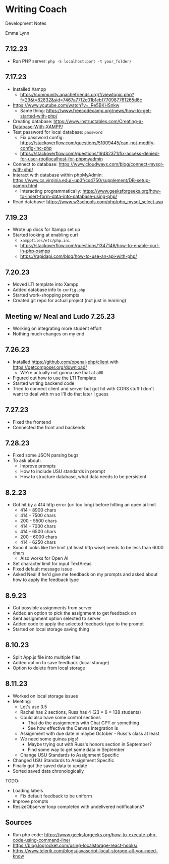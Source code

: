 # Writing Coach
Development Notes

Emma Lynn

## 7.12.23
* Run PHP server:  `php -S localhost:port -t your_folder/`

## 7.17.23
* Installed Xampp
    * https://community.apachefriends.org/f/viewtopic.php?f=29&t=82832&sid=7467a77f2c01b1ebf770987761265d6c
* https://www.youtube.com/watch?v=_Re5BKHSnkw
    * Same thing: https://www.freecodecamp.org/news/how-to-get-started-with-php/
* Creating database: https://www.instructables.com/Creating-a-Database-With-XAMPP/
* Test password for local database: `password`
  * Fix password config: https://stackoverflow.com/questions/51009445/can-not-modify-config-inc-php
  * https://stackoverflow.com/questions/19482371/fix-access-denied-for-user-rootlocalhost-for-phpmyadmin
* Connect to database: https://www.cloudways.com/blog/connect-mysql-with-php/
* Interact with database within phpMyAdmin: https://www.cs.virginia.edu/~up3f/cs4750/supplement/DB-setup-xampp.html
  * Interacting programmatically: https://www.geeksforgeeks.org/how-to-insert-form-data-into-database-using-php/
* Read database: https://www.w3schools.com/php/php_mysql_select.asp

## 7.19.23
* Wrote up docs for Xampp set up
* Started looking at enabling curl
  * `xamppfiles/etc/php.ini`
  * https://stackoverflow.com/questions/1347146/how-to-enable-curl-in-php-xampp
  * https://rapidapi.com/blog/how-to-use-an-api-with-php/

## 7.20.23
* Moved LTI template into Xampp
* Added database info to `config.php`
* Started work-shopping prompts
* Created git repo for actual project (not just in learning)

## Meeting w/ Neal and Ludo 7.25.23
* Working on integrating more student effort
* Nothing much changes on my end

## 7.26.23
* Installed https://github.com/openai-php/client with https://getcomposer.org/download/
  * We're actually not gonna use that at allll
* Figured out how to use the LTI Template
* Started writing backend code
* Tried to connect client and server but got hit with CORS stuff I don't want to deal with rn so I'll do that later I guess

## 7.27.23
* Fixed the frontend
* Connected the front and backends

## 7.28.23
* Fixed some JSON parsing bugs
* To ask about:
  * Improve prompts
  * How to include USU standards in prompt
  * How to structure database, what data needs to be persistent

## 8.2.23
* Got hit by a 414 http error (uri too long) before hitting an open ai limit
  * 414 - 8900 chars
  * 414 - 7500 chars
  * 200 - 5500 chars
  * 414 - 7000 chars
  * 414 - 6500 chars
  * 200 - 6000 chars
  * 414 - 6250 chars
* Sooo it looks like the limit (at least http wise) needs to be less than 6000 chars
  * Also works for Open AI
* Set character limit for input TextAreas
* Fixed default message issue
* Asked Neal if he'd give me feedback on my prompts and asked about how to apply the feedback type

## 8.9.23
* Got possible assignments from server
* Added an option to pick the assignment to get feedback on
* Sent assignment option selected to server
* Added code to apply the selected feedback type to the prompt
* Started on local storage saving thing

## 8.10.23
* Split App.js file into multiple files
* Added option to save feedback (local storage)
* Option to delete from local storage

## 8.11.23
* Worked on local storage issues
* Meeting: 
  * Let's use 3.5
  * Rachel has 2 sections, Russ has 4 (23 * 6 = 138 students)
  * Could also have some control sections
    * That do the assignments with Chat GPT or something
    * See how effective the Canvas integration is
  * Assignment with due date in maybe October - Russ's class at least
  * We need some guinea pigs!
    * Maybe trying out with Russ's honors section in September?
    * Find some way to get some data in September
  * Change USU Standards to Assignment Specific
* Changed USU Standards to Assignment Specific
* Finally got the saved data to update
* Sorted saved data chronologically

TODO:
* Loading labels
  * Fix default feedback to be uniform
* Improve prompts
* ResizeObserver loop completed with undelivered notifications?

## Sources
* Run php code: https://www.geeksforgeeks.org/how-to-execute-php-code-using-command-line/
* https://blog.logrocket.com/using-localstorage-react-hooks/
* https://www.telerik.com/blogs/javascript-local-storage-all-you-need-know


